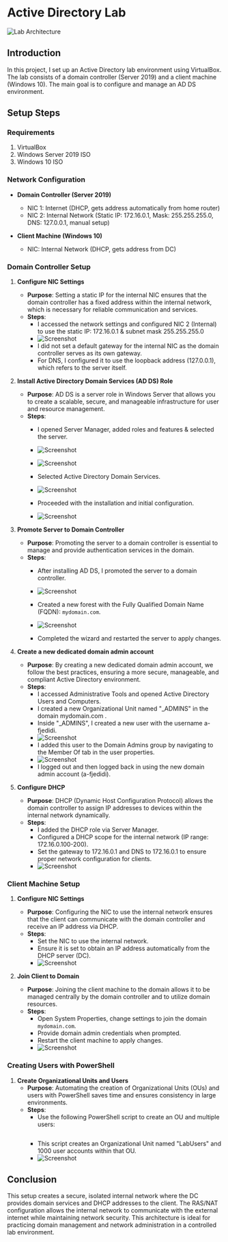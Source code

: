 # Active Directory Lab


![Lab Architecture](https://i.imgur.com/dUrbQrj.png)
## Introduction

In this project, I set up an Active Directory lab environment using VirtualBox. The lab consists of a domain controller (Server 2019) and a client machine (Windows 10). The main goal is to configure and manage an AD DS environment.

## Setup Steps

### Requirements

1. VirtualBox
2. Windows Server 2019 ISO
3. Windows 10 ISO

### Network Configuration

- **Domain Controller (Server 2019)**
  - NIC 1: Internet (DHCP, gets address automatically from home router)
  - NIC 2: Internal Network (Static IP: 172.16.0.1, Mask: 255.255.255.0, DNS: 127.0.0.1, manual setup)

- **Client Machine (Windows 10)**
  - NIC: Internal Network (DHCP, gets address from DC)

### Domain Controller Setup

1. **Configure NIC Settings**
   - **Purpose**: Setting a static IP for the internal NIC ensures that the domain controller has a fixed address within the internal network, which is necessary for reliable communication and services.
   - **Steps**: 
     - I accessed the network settings and configured NIC 2 (Internal) to use the static IP: 172.16.0.1 & subnet mask 255.255.255.0
     - ![Screenshot](https://i.imgur.com/imILsSe.png)
     - I did not set a default gateway for the internal NIC as the domain controller serves as its own gateway.
     - For DNS, I configured it to use the loopback address (127.0.0.1), which refers to the server itself.

2. **Install Active Directory Domain Services (AD DS) Role**
   - **Purpose**: AD DS is a server role in Windows Server that allows you to create a scalable, secure, and manageable infrastructure for user and resource management.
   - **Steps**: 
     - I opened Server Manager, added roles and features & selected the server.
     -  ![Screenshot](https://i.imgur.com/ZZlr6y5.png)
     -   ![Screenshot](https://i.imgur.com/jGgs1Fz.png)
       
     - Selected Active Directory Domain Services.
     -   ![Screenshot](https://i.imgur.com/RxdwfJL.png)
       
     - Proceeded with the installation and initial configuration.
     -   ![Screenshot](https://i.imgur.com/bG3rKs5.png)

3. **Promote Server to Domain Controller**
   - **Purpose**: Promoting the server to a domain controller is essential to manage and provide authentication services in the domain.
   - **Steps**: 
     - After installing AD DS, I promoted the server to a domain controller.
     -   ![Screenshot](https://i.imgur.com/yPQz7Az.png)
       
     - Created a new forest with the Fully Qualified Domain Name (FQDN): `mydomain.com`.
     -   ![Screenshot](https://i.imgur.com/QxNpX51.png)
       
     - Completed the wizard and restarted the server to apply changes.
       
4. **Create a new dedicated domain admin account**
   - **Purpose**: By creating a new dedicated domain admin account, we follow the best practices, ensuring a more secure, manageable, and compliant Active Directory environment.
   - **Steps**:
     - I accessed Administrative Tools and opened Active Directory Users and Computers.
     - I created a new Organizational Unit named "_ADMINS" in the domain mydomain.com .
     - Inside "_ADMINS", I created a new user with the username a-fjedidi.
     -  ![Screenshot](https://i.imgur.com/fdwc0tY.png)
     - I added this user to the Domain Admins group by navigating to the Member Of tab in the user properties.
     -   ![Screenshot](https://i.imgur.com/HKs437q.png)
     - I logged out and then logged back in using the new domain admin account (a-fjedidi).
  
   
5. **Configure DHCP**
   - **Purpose**: DHCP (Dynamic Host Configuration Protocol) allows the domain controller to assign IP addresses to devices within the internal network dynamically.
   - **Steps**: 
     - I added the DHCP role via Server Manager.
     - Configured a DHCP scope for the internal network (IP range: 172.16.0.100-200).
     - Set the gateway to 172.16.0.1 and DNS to 172.16.0.1 to ensure proper network configuration for clients.
     - ![Screenshot]()

### Client Machine Setup

1. **Configure NIC Settings**
   - **Purpose**: Configuring the NIC to use the internal network ensures that the client can communicate with the domain controller and receive an IP address via DHCP.
   - **Steps**: 
     - Set the NIC to use the internal network.
     - Ensure it is set to obtain an IP address automatically from the DHCP server (DC).
     - ![Screenshot]()

2. **Join Client to Domain**
   - **Purpose**: Joining the client machine to the domain allows it to be managed centrally by the domain controller and to utilize domain resources.
   - **Steps**: 
     - Open System Properties, change settings to join the domain `mydomain.com`.
     - Provide domain admin credentials when prompted.
     - Restart the client machine to apply changes.
     - ![Screenshot]()

### Creating Users with PowerShell

1. **Create Organizational Units and Users**
   - **Purpose**: Automating the creation of Organizational Units (OUs) and users with PowerShell saves time and ensures consistency in large environments.
   - **Steps**: 
     - Use the following PowerShell script to create an OU and multiple users:
     ```powershell
     
     ```
     - This script creates an Organizational Unit named "LabUsers" and 1000 user accounts within that OU.
     - ![Screenshot]()

## Conclusion

This setup creates a secure, isolated internal network where the DC provides domain services and DHCP addresses to the client. The RAS/NAT configuration allows the internal network to communicate with the external internet while maintaining network security. This architecture is ideal for practicing domain management and network administration in a controlled lab environment.


